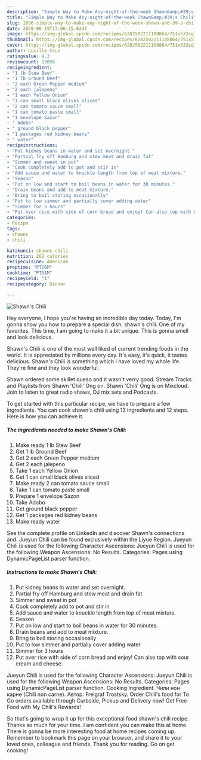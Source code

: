 ```yaml
---
description: "Simple Way to Make Any-night-of-the-week Shawn&amp;#39;s Chili"
title: "Simple Way to Make Any-night-of-the-week Shawn&amp;#39;s Chili"
slug: 1096-simple-way-to-make-any-night-of-the-week-shawn-and-39-s-chili
date: 2020-06-19T17:06:15.634Z
image: https://img-global.cpcdn.com/recipes/6282502211108864/751x532cq70/shawns-chili-recipe-main-photo.jpg
thumbnail: https://img-global.cpcdn.com/recipes/6282502211108864/751x532cq70/shawns-chili-recipe-main-photo.jpg
cover: https://img-global.cpcdn.com/recipes/6282502211108864/751x532cq70/shawns-chili-recipe-main-photo.jpg
author: Lucille Cruz
ratingvalue: 4.3
reviewcount: 13098
recipeingredient:
- "1 lb Stew Beef"
- "1 lb Ground Beef"
- "2 each Green Pepper medium"
- "2 each jalepeno"
- "1 each Yellow Onion"
- "1 can small black olives sliced"
- "2 can tomato sauce small"
- "1 can tomato paste small"
- "1 envelope Sazon"
- " Adobo"
- " ground black pepper"
- "1 packages red kidney beans"
- " water"
recipeinstructions:
- "Put kidney beans in water and set overnight."
- "Partial fry off Hamburg and stew meat and drain fat"
- "Simmer and sweat in pot"
- "Cook completely add to pot and stir in"
- "Add sauce and water to knuckle length from top of meat mixture."
- "Season"
- "Put on low and start to boil beans in water for 30 minutes."
- "Drain beans and add to meat mixture."
- "Bring to boil storing occasionally"
- "Put to low simmer and partially cover adding water"
- "Simmer for 3 hours"
- "Put over rice with side of corn bread and enjoy! Can also top with sour cream and cheese."
categories:
- Recipe
tags:
- shawns
- chili

katakunci: shawns chili 
nutrition: 262 calories
recipecuisine: American
preptime: "PT26M"
cooktime: "PT51M"
recipeyield: "1"
recipecategory: Dinner

---
```



![Shawn&#39;s Chili](https://img-global.cpcdn.com/recipes/6282502211108864/751x532cq70/shawns-chili-recipe-main-photo.jpg)

Hey everyone, I hope you're having an incredible day today. Today, I'm gonna show you how to prepare a special dish, shawn&#39;s chili. One of my favorites. This time, I am going to make it a bit unique. This is gonna smell and look delicious.

Shawn&#39;s Chili is one of the most well liked of current trending foods in the world. It is appreciated by millions every day. It's easy, it's quick, it tastes delicious. Shawn&#39;s Chili is something which I have loved my whole life. They're fine and they look wonderful.

Shawn ordered some skillet queso and it wasn&#39;t verry good. Stream Tracks and Playlists from Shawn &#39;Chili&#39; Ong on. Shawn &#39;Chili&#39; Ong is on Mixcloud. Join to listen to great radio shows, DJ mix sets and Podcasts.


To get started with this particular recipe, we have to prepare a few ingredients. You can cook shawn&#39;s chili using 13 ingredients and 12 steps. Here is how you can achieve it.

<!--inarticleads1-->

##### The ingredients needed to make Shawn&#39;s Chili:

1. Make ready 1 lb Stew Beef
1. Get 1 lb Ground Beef
1. Get 2 each Green Pepper medium
1. Get 2 each jalepeno
1. Take 1 each Yellow Onion
1. Get 1 can small black olives sliced
1. Make ready 2 can tomato sauce small
1. Take 1 can tomato paste small
1. Prepare 1 envelope Sazon
1. Take  Adobo
1. Get  ground black pepper
1. Get 1 packages red kidney beans
1. Make ready  water


See the complete profile on LinkedIn and discover Shawn&#39;s connections and. Jueyun Chili can be found exclusively within the Liyue Region. Jueyun Chili is used for the following Character Ascensions: Jueyun Chili is used for the following Weapon Ascensions: No Results. Categories: Pages using DynamicPageList parser function. 

<!--inarticleads2-->

##### Instructions to make Shawn&#39;s Chili:

1. Put kidney beans in water and set overnight.
1. Partial fry off Hamburg and stew meat and drain fat
1. Simmer and sweat in pot
1. Cook completely add to pot and stir in
1. Add sauce and water to knuckle length from top of meat mixture.
1. Season
1. Put on low and start to boil beans in water for 30 minutes.
1. Drain beans and add to meat mixture.
1. Bring to boil storing occasionally
1. Put to low simmer and partially cover adding water
1. Simmer for 3 hours
1. Put over rice with side of corn bread and enjoy! Can also top with sour cream and cheese.


Jueyun Chili is used for the following Character Ascensions: Jueyun Chili is used for the following Weapon Ascensions: No Results. Categories: Pages using DynamicPageList parser function. Cooking Ingredient. Чили нон карне (Chili non carne). Автор: Freigraf Trostsky. Order Chili&#39;s food for To Go orders available through Curbside, Pickup and Delivery now! Get Free Food with My Chili&#39;s Rewards! 

So that's going to wrap it up for this exceptional food shawn&#39;s chili recipe. Thanks so much for your time. I am confident you can make this at home. There is gonna be more interesting food at home recipes coming up. Remember to bookmark this page on your browser, and share it to your loved ones, colleague and friends. Thank you for reading. Go on get cooking!
